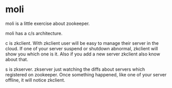 # moli

moli is a little exercise about zookeeper.

moli has a c/s architecture. 

c is zkclient. With zkclient user will be easy to manage their server in the cloud. If one of your server suspend or shutdown abnormal, zkclient will show you which one is it. Also if you add a new server zkclient also know about that.

s is zkserver. zkserver just watching the diffs about servers which registered on zookeeper. Once something happened, like one of your server offline, it will notice zkclient.